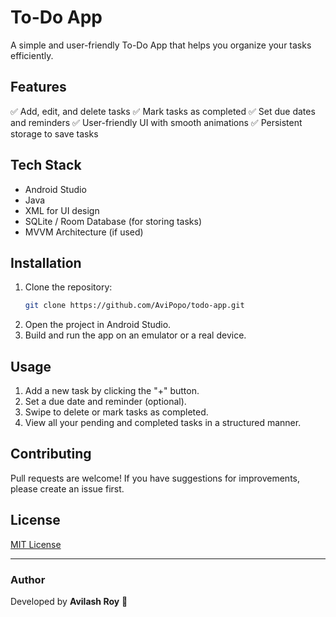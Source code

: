 # To-Do App

A simple and user-friendly To-Do App that helps you organize your tasks efficiently.

## Features

✅ Add, edit, and delete tasks
✅ Mark tasks as completed
✅ Set due dates and reminders
✅ User-friendly UI with smooth animations
✅ Persistent storage to save tasks

## Tech Stack

- Android Studio
- Java
- XML for UI design
- SQLite / Room Database (for storing tasks)
- MVVM Architecture (if used)

## Installation

1. Clone the repository:
   ```sh
   git clone https://github.com/AviPopo/todo-app.git
   ```
2. Open the project in Android Studio.
3. Build and run the app on an emulator or a real device.

## Usage

1. Add a new task by clicking the "+" button.
2. Set a due date and reminder (optional).
3. Swipe to delete or mark tasks as completed.
4. View all your pending and completed tasks in a structured manner.

## Contributing

Pull requests are welcome! If you have suggestions for improvements, please create an issue first.

## License

[MIT License](LICENSE)

---

### Author

Developed by **Avilash Roy** 🚀

